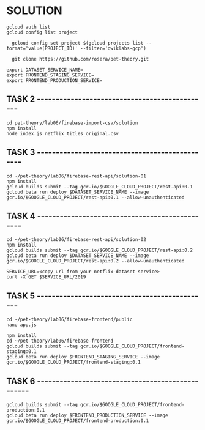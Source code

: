 # SOLUTION
```
gcloud auth list
gcloud config list project
```
```
  gcloud config set project $(gcloud projects list --format='value(PROJECT_ID)' --filter='qwiklabs-gcp')
  ```
  ```
    git clone https://github.com/rosera/pet-theory.git
  ```
```
export DATASET_SERVICE_NAME=
export FRONTEND_STAGING_SERVICE=
export FRONTEND_PRODUCTION_SERVICE=
```


## TASK 2 ----------------------------------------------
```
cd pet-theory/lab06/firebase-import-csv/solution
npm install
node index.js netflix_titles_original.csv
```
## TASK 3 -----------------------------------------------
```
cd ~/pet-theory/lab06/firebase-rest-api/solution-01
npm install
gcloud builds submit --tag gcr.io/$GOOGLE_CLOUD_PROJECT/rest-api:0.1
gcloud beta run deploy $DATASET_SERVICE_NAME --image gcr.io/$GOOGLE_CLOUD_PROJECT/rest-api:0.1 --allow-unauthenticated
```
## TASK 4 -----------------------------------------------
```
cd ~/pet-theory/lab06/firebase-rest-api/solution-02
npm install
gcloud builds submit --tag gcr.io/$GOOGLE_CLOUD_PROJECT/rest-api:0.2
gcloud beta run deploy $DATASET_SERVICE_NAME --image gcr.io/$GOOGLE_CLOUD_PROJECT/rest-api:0.2 --allow-unauthenticated
```

```
SERVICE_URL=<copy url from your netflix-dataset-service>
curl -X GET $SERVICE_URL/2019
```

## TASK 5 ----------------------------------------------

```
cd ~/pet-theory/lab06/firebase-frontend/public
nano app.js
  ```
```
npm install
cd ~/pet-theory/lab06/firebase-frontend
gcloud builds submit --tag gcr.io/$GOOGLE_CLOUD_PROJECT/frontend-staging:0.1
gcloud beta run deploy $FRONTEND_STAGING_SERVICE --image gcr.io/$GOOGLE_CLOUD_PROJECT/frontend-staging:0.1
```
## TASK 6 -------------------------------------------------
```
gcloud builds submit --tag gcr.io/$GOOGLE_CLOUD_PROJECT/frontend-production:0.1
gcloud beta run deploy $FRONTEND_PRODUCTION_SERVICE --image gcr.io/$GOOGLE_CLOUD_PROJECT/frontend-production:0.1
```
